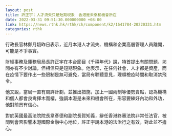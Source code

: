```yaml
---
layout: post
title: 許正宇：人才流失只是短期現象　香港是未來和機會所在
date: 2022-03-31 09:51:30.000000000 +08:00
link: https://news.rthk.hk/rthk/ch/component/k2/1641784-20220331.htm
categories: rthk
---
```


行政長官林鄭月娥昨日表示，近月本港人才流失、機構和企業高層管理人員離開，可能是不爭事實。

財經事務及庫務局局長許正宇在本台節目《千禧年代》說，特首提出有關問題，坊間亦有不少討論，但相信只是短期現象。他表示，在任何社會，人才都是資產，而在疫情下要作出一些限制是無可避免，當局有聆聽意見，理順檢疫時間和取消禁飛令。

他又說，當局一直有周詳計劃，並推出措施，加上一國兩制等優勢賣點，認為機構和個人都會良禽擇木而棲，強調本港是未來和機會所在，形容要練好內功和外功，他對前景有信心。

對於英國最高法院院長韋彥德和副院長賀知義，辭任香港終審法院非常任法官，被問到會否影響本港國際金融中心地位，許正宇說本港的法治行之有效，對此並不擔心。

